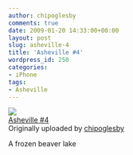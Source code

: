 ```yaml
---
author: chipoglesby
comments: true
date: 2009-01-20 14:33:00+00:00
layout: post
slug: asheville-4
title: 'Asheville #4'
wordpress_id: 250
categories:
- iPhone
tags:
- Asheville
---
```


[![](http://farm4.static.flickr.com/3264/3212950778_5ef6644006.jpg)](http://www.flickr.com/photos/chipoglesby/3212950778/)  
[Asheville #4](http://www.flickr.com/photos/chipoglesby/3212950778/)  
Originally uploaded by [chipoglesby](http://www.flickr.com/people/chipoglesby/)

A frozen beaver lake  

